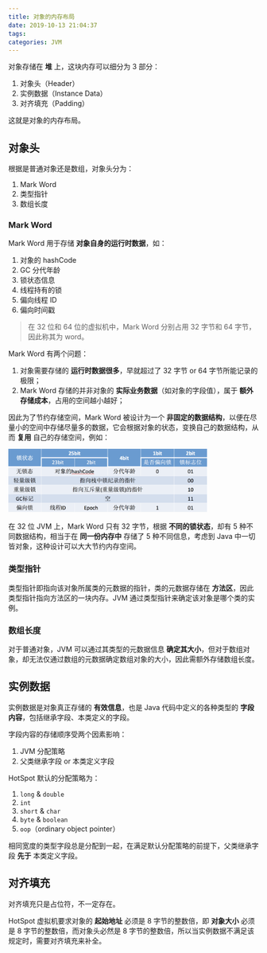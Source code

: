 ```yaml
---
title: 对象的内存布局
date: 2019-10-13 21:04:37
tags:
categories: JVM
---
```


对象存储在 **堆** 上，这块内存可以细分为 3 部分：

1. 对象头（Header）
2. 实例数据（Instance Data）
3. 对齐填充（Padding）

这就是对象的内存布局。

<!-- more -->

## 对象头

根据是普通对象还是数组，对象头分为：

1. Mark Word
2. 类型指针
3. 数组长度

### Mark Word

Mark Word 用于存储 **对象自身的运行时数据**，如：

1. 对象的 hashCode
2. GC 分代年龄
3. 锁状态信息
4. 线程持有的锁
5. 偏向线程 ID
6. 偏向时间戳

>在 32 位和 64 位的虚拟机中，Mark Word 分别占用 32 字节和 64 字节，因此称其为 word。

Mark Word 有两个问题：

1. 对象需要存储的 **运行时数据很多**，早就超过了 32 字节 or 64 字节所能记录的极限；
2. Mark Word 存储的并非对象的 **实际业务数据**（如对象的字段值），属于 **额外存储成本**，占用的空间越小越好；

因此为了节约存储空间，Mark Word 被设计为一个 **非固定的数据结构**，以便在尽量小的空间中存储尽量多的数据，它会根据对象的状态，变换自己的数据结构，从而 **复用** 自己的存储空间，例如：

<img src="/images/java/mark-word.png" alt="Mark Word" style="width: 400px;"/>

在 32 位 JVM 上，Mark Word 只有 32 字节，根据 **不同的锁状态**，却有 5 种不同数据结构，相当于在 **同一份内存中** 存储了 5 种不同信息，考虑到 Java 中一切皆对象，这种设计可以大大节约内存空间。

### 类型指针

类型指针即指向该对象所属类的元数据的指针，类的元数据存储在 **方法区**，因此类型指针指向方法区的一块内存。JVM 通过类型指针来确定该对象是哪个类的实例。

### 数组长度

对于普通对象，JVM 可以通过其类型的元数据信息 **确定其大小**，但对于数组对象，却无法仅通过数组的元数据确定数组对象的大小，因此需额外存储数组长度。

## 实例数据

实例数据是对象真正存储的 **有效信息**，也是 Java 代码中定义的各种类型的 **字段内容**，包括继承字段、本类定义的字段。

字段内容的存储顺序受两个因素影响：

1. JVM 分配策略
2. 父类继承字段 or 本类定义字段

HotSpot 默认的分配策略为：

1. `long` & `double`
2. `int`
3. `short` & `char`
4. `byte` & `boolean`
5. `oop`（ordinary object pointer）

相同宽度的类型字段总是分配到一起，在满足默认分配策略的前提下，父类继承字段 **先于** 本类定义字段。

## 对齐填充

对齐填充只是占位符，不一定存在。

HotSpot 虚拟机要求对象的 **起始地址** 必须是 8 字节的整数倍，即 **对象大小** 必须是 8 字节的整数倍，而对象头必然是 8 字节的整数倍，所以当实例数据不满足该规定时，需要对齐填充来补全。
